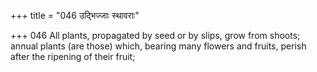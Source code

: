 +++
title = "046 उद्भिज्जाः स्थावराः"

+++
046	All plants, propagated by seed or by slips, grow from shoots; annual plants (are those) which, bearing many flowers and fruits, perish after the ripening of their fruit;